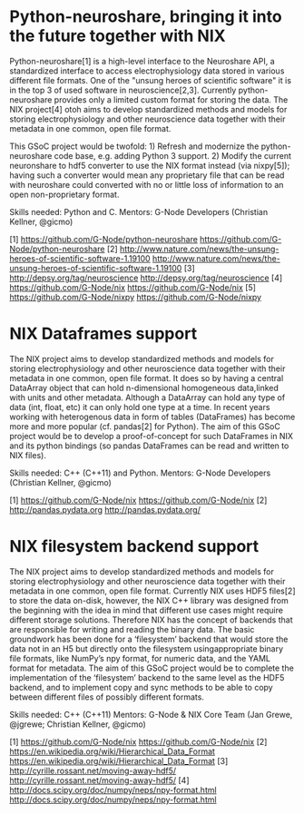 Python-neuroshare, bringing it into the future together with NIX 
================================================ 

Python-neuroshare[1] is a high-level interface to the Neuroshare API, a standardized interface to access electrophysiology data stored in various different file formats. One of the "unsung heroes of scientific software" it is in the top 3 of used software in neuroscience[2,3]. 
Currently python-neuroshare provides only a limited custom format for storing the data. The NIX project[4] otoh aims to develop standardized methods and models for storing electrophysiology and other neuroscience data together with their metadata in one common, open file format. 

This GSoC project would be twofold: 1) Refresh and modernize the python-neuroshare code base, e.g. adding Python 3 support. 2) Modify the current neuronshare to hdf5 converter to use the NIX format instead (via nixpy[5]); having such a converter would mean any proprietary file that can be read with neuroshare could converted with no or little loss of information to an open non-proprietary format. 

Skills needed: Python and C. 
Mentors: G-Node Developers (Christian Kellner, @gicmo) 

[1] https://github.com/G-Node/python-neuroshare <https://github.com/G-Node/python-neuroshare> 
[2] http://www.nature.com/news/the-unsung-heroes-of-scientific-software-1.19100 <http://www.nature.com/news/the-unsung-heroes-of-scientific-software-1.19100> 
[3] http://depsy.org/tag/neuroscience <http://depsy.org/tag/neuroscience> 
[4] https://github.com/G-Node/nix <https://github.com/G-Node/nix> 
[5] https://github.com/G-Node/nixpy <https://github.com/G-Node/nixpy>


NIX Dataframes support 
=================== 

The NIX project aims to develop standardized methods and models for storing electrophysiology and other neuroscience data together with their metadata in one common, open file format. It does so by having a central DataArray object that can hold n-dimensional homogeneous data,linked with units and other metadata. Although a DataArray can hold any type of data (int, float, etc) it can only hold one type at a time. In recent years working with heterogenous data in form of tables (DataFrames) has become more and more popular (cf. pandas[2] for Python). The aim of this GSoC project would be to develop a proof-of-concept for such DataFrames in NIX and its python bindings (so pandas DataFrames can be read and written to NIX files). 

Skills needed: C++ (C++11) and Python. 
Mentors: G-Node Developers (Christian Kellner, @gicmo) 

[1] https://github.com/G-Node/nix <https://github.com/G-Node/nix> 
[2] http://pandas.pydata.org <http://pandas.pydata.org/> 


NIX filesystem backend support 
======================== 

The NIX project aims to develop standardized methods and models for storing electrophysiology and other neuroscience data together with their metadata in one common, open file format. Currently NIX uses HDF5 files[2] to store the data on-disk, however, the NIX C++ library was designed from the beginning with the idea in mind that different use cases might require different storage solutions. Therefore NIX has the concept of backends that are responsible for writing and reading the binary data. The basic groundwork has been done for a ‘filesystem’ backend that would store the data not in an H5 but directly onto the filesystem usingappropriate binary file formats, like NumPy’s npy format, for numeric data, and the YAML format for metadata. The aim of this GSoC project would be to complete the implementation of the ‘filesystem’ backend to the same level as the HDF5 backend, and to implement copy and sync methods to be able to copy between different files of possibly different formats. 

Skills needed: C++ (C++11) 
Mentors: G-Node & NIX Core Team (Jan Grewe, @jgrewe; Christian Kellner, @gicmo) 

[1] https://github.com/G-Node/nix <https://github.com/G-Node/nix> 
[2] https://en.wikipedia.org/wiki/Hierarchical_Data_Format <https://en.wikipedia.org/wiki/Hierarchical_Data_Format> 
[3] http://cyrille.rossant.net/moving-away-hdf5/ <http://cyrille.rossant.net/moving-away-hdf5/> 
[4] http://docs.scipy.org/doc/numpy/neps/npy-format.html <http://docs.scipy.org/doc/numpy/neps/npy-format.html>
